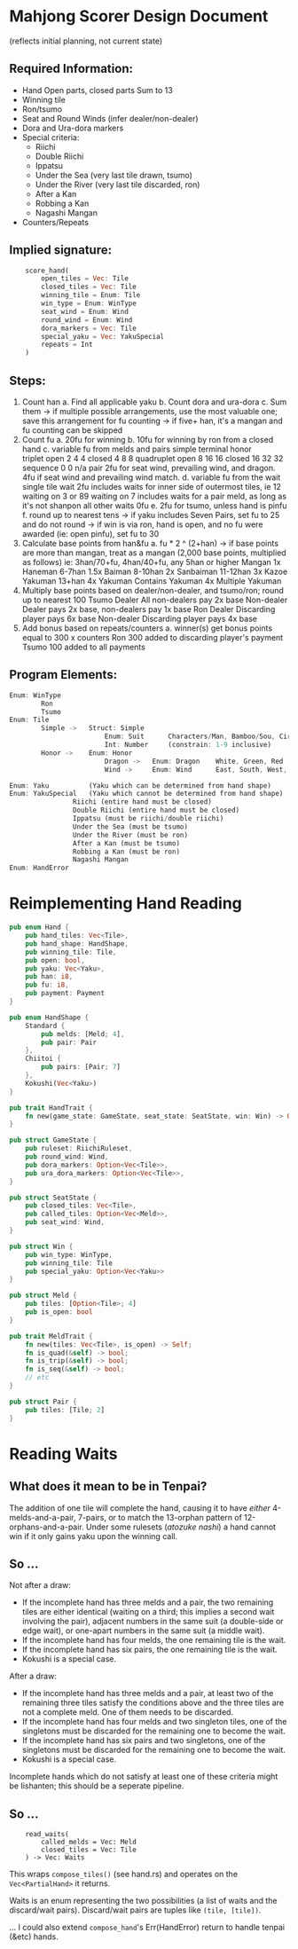 # Mahjong Scorer Design Document
(reflects initial planning, not current state)

## Required Information:
- Hand
	Open parts, closed parts	Sum to 13
- Winning tile
- Ron/tsumo
- Seat and Round Winds (infer dealer/non-dealer)
- Dora and Ura-dora markers
- Special criteria:
	- Riichi
	- Double Riichi
	- Ippatsu
	- Under the Sea (very last tile drawn, tsumo)
	- Under the River (very last tile discarded, ron)
	- After a Kan
	- Robbing a Kan
	- Nagashi Mangan
- Counters/Repeats

## Implied signature:
```rust
	score_hand(
		open_tiles = Vec: Tile
		closed_tiles = Vec: Tile
		winning_tile = Enum: Tile
		win_type = Enum: WinType
		seat_wind = Enum: Wind
		round_wind = Enum: Wind
		dora_markers = Vec: Tile
		special_yaku = Vec: YakuSpecial
		repeats = Int
	)
```

## Steps:
1. Count han
	a. Find all applicable yaku
	b. Count dora and ura-dora
	c. Sum them
	-> if multiple possible arrangements, use the most valuable one; save this arrangement for fu counting
	-> if five+ han, it's a mangan and fu counting can be skipped
2. Count fu
	a. 20fu for winning
	b. 10fu for winning by ron from a closed hand
	c. variable fu from melds and pairs
								simple	terminal	honor	
		triplet		open		2		4 			4
					closed		4		8 			8
		quadruplet	open		8		16			16
					closed		16		32 			32
		sequence				0 		0 			n/a
		pair 	2fu for seat wind, prevailing wind, and dragon.
				4fu if seat wind and prevailing wind match.
	d. variable fu from the wait
		single tile wait 		2fu 	includes waits for inner side of outermost tiles, ie 12 waiting on 3 or 89 waiting on 7
										includes waits for a pair meld, as long as it's not shanpon
		all other waits			0fu
	e. 2fu for tsumo, unless hand is pinfu
	f. round up to nearest tens
	-> if yaku includes Seven Pairs, set fu to 25 and do not round
	-> if win is via ron, hand is open, and no fu were awarded (ie: open pinfu), set fu to 30
3. Calculate base points from han&fu
	a. fu * 2 ^ (2+han)
	-> if base points are more than mangan, treat as a mangan (2,000 base points, multiplied as follows)
		ie: 3han/70+fu, 4han/40+fu, any 5han or higher
		Mangan						1x
		Haneman				6-7han		1.5x
		Baiman 				8-10han		2x
		Sanbaiman			11-12han	3x
		Kazoe Yakuman		13+han		4x
		Yakuman		Contains Yakuman	4x
		Multiple Yakuman
4. Multiply base points based on dealer/non-dealer, and tsumo/ron; round up to nearest 100
	Tsumo	Dealer 			All non-dealers pay 2x base
			Non-dealer		Dealer pays 2x base, non-dealers pay 1x base
	Ron 	Dealer 			Discarding player pays 6x base
			Non-dealer 		Discarding player pays 4x base
5. Add bonus based on repeats/counters
	a. winner(s) get bonus points equal to 300 x counters
		Ron 	300 added to discarding player's payment
		Tsumo 	100 added to all payments

## Program Elements:
```rust
Enum: WinType
		Ron
		Tsumo
Enum: Tile
		Simple ->	Struct: Simple
						Enum: Suit		Characters/Man, Bamboo/Sou, Circles/Pin
						Int: Number		(constrain: 1-9 inclusive)
		Honor ->	Enum: Honor
						Dragon ->	Enum: Dragon	White, Green, Red
						Wind ->		Enum: Wind		East, South, West, North

Enum: Yaku 			(Yaku which can be determined from hand shape)
Enum: YakuSpecial 	(Yaku which cannot be determined from hand shape)
				Riichi (entire hand must be closed)
				Double Riichi (entire hand must be closed)
				Ippatsu (must be riichi/double riichi)
				Under the Sea (must be tsumo)
				Under the River (must be ron)
				After a Kan (must be tsumo)
				Robbing a Kan (must be ron)
				Nagashi Mangan
Enum: HandError
```

# Reimplementing Hand Reading

```rust
pub enum Hand {
	pub hand_tiles: Vec<Tile>,
	pub hand_shape: HandShape,
	pub winning_tile: Tile,
	pub open: bool,
	pub yaku: Vec<Yaku>,
	pub han: i8,
	pub fu: i8,
	pub payment: Payment
}

pub enum HandShape {
	Standard {
		pub melds: [Meld; 4],
		pub pair: Pair
	},
	Chiitoi {
		pub pairs: [Pair; 7]
	},
	Kokushi(Vec<Yaku>)
}

pub trait HandTrait {
	fn new(game_state: GameState, seat_state: SeatState, win: Win) -> Option<Self>;
}
```

```rust
pub struct GameState {
	pub ruleset: RiichiRuleset,
	pub round_wind: Wind,
	pub dora_markers: Option<Vec<Tile>>,
	pub ura_dora_markers: Option<Vec<Tile>>,
}

pub struct SeatState {
	pub closed_tiles: Vec<Tile>,
	pub called_tiles: Option<Vec<Meld>>,
	pub seat_wind: Wind,
}

pub struct Win {
	pub win_type: WinType,
	pub winning_tile: Tile
	pub special_yaku: Option<Vec<Yaku>>
}
```

```rust
pub struct Meld {
	pub tiles: [Option<Tile>; 4]
	pub is_open: bool
}

pub trait MeldTrait {
	fn new(tiles: Vec<Tile>, is_open) -> Self;
	fn is_quad(&self) -> bool;
	fn is_trip(&self) -> bool;
	fn is_seq(&self) -> bool;
	// etc
}

pub struct Pair {
	pub tiles: [Tile; 2]
}


```

# Reading Waits

## What does it mean to be in Tenpai?
The addition of one tile will complete the hand, causing it to have *either* 4-melds-and-a-pair, 7-pairs, or to match the 13-orphan pattern of 12-orphans-and-a-pair. Under some rulesets (*atozuke nashi*) a hand cannot win if it only gains yaku upon the winning call.

## So ...
Not after a draw:
- If the incomplete hand has three melds and a pair, the two remaining tiles are either identical (waiting on a third; this implies a second wait involving the pair), adjacent numbers in the same suit (a double-side or edge wait), or one-apart numbers in the same suit (a middle wait).
- If the incomplete hand has four melds, the one remaining tile is the wait.
- If the incomplete hand has six pairs, the one remaining tile is the wait.
- Kokushi is a special case.

After a draw:
- If the incomplete hand has three melds and a pair, at least two of the remaining three tiles satisfy the conditions above and the three tiles are not a complete meld. One of them needs to be discarded.
- If the incomplete hand has four melds and two singleton tiles, one of the singletons must be discarded for the remaining one to become the wait.
- If the incomplete hand has six pairs and two singletons, one of the singletons must be discarded for the remaining one to become the wait.
- Kokushi is a special case.

Incomplete hands which do not satisfy at least one of these criteria might be Iishanten; this should be a seperate pipeline.

## So ...
```
	read_waits(
		called_melds = Vec: Meld
		closed_tiles = Vec: Tile
	) -> Vec: Waits
```

This wraps `compose_tiles()` (see hand.rs) and operates on the `Vec<PartialHand>` it returns.

Waits is an enum representing the two possibilities (a list of waits and the discard/wait pairs). Discard/wait pairs are tuples like `(tile, [tile])`.

... I could also extend `compose_hand`'s Err(HandError) return to handle tenpai (&etc) hands.